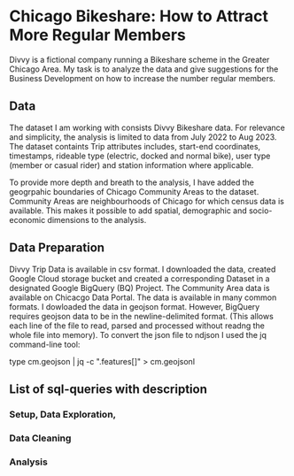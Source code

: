 # Chicago Bikeshare: How to Attract More Regular Members

Divvy is a fictional company running a Bikeshare scheme in the Greater Chicago Area. 
My task is to analyze the data and give suggestions for the Business Development on how to increase the number regular members.

## Data

The dataset I am working with consists Divvy Bikeshare data. For relevance and simplicity, the analysis is limited to data from July 2022 to Aug 2023. 
The dataset containts Trip attributes includes, start-end coordinates, timestamps, rideable type (electric, docked and normal bike), user type (member or casual rider) and station information where applicable. 

To provide more depth and breath to the analysis, I have added the geogrpahic boundaries of Chicago Community Areas to the dataset. Community Areas are neighbourhoods of Chicago for which census data is available. This makes it possible to add spatial, demographic and socio-economic dimensions to the analysis. 

## Data Preparation 

Divvy Trip Data is available in csv format. I downloaded the data, created Google Cloud storage bucket and created a corresponding Dataset in a designated Google BigQuery (BQ) Project. The Community Area data is available on Chicacgo Data Portal. The data is available in many common formats. I dowloaded the data in geojson format. However, BigQuery requires geojson data to be in the newline-delimited format. (This allows each line of the file to read, parsed and processed without readng the whole file into memory). To convert the json file to ndjson I used the jq command-line tool:

type cm.geojson | jq -c ".features[]" > cm.geojsonl





## List of sql-queries with description
### Setup, Data Exploration,
### Data Cleaning
### Analysis
